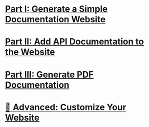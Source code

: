 # [Part I: Generate a Simple Documentation Website](walkthrough_create_a_docfx_project.md)
# [Part II: Add API Documentation to the Website](walkthrough_create_a_docfx_project_2.md)
# [Part III: Generate PDF Documentation](walkthrough_generate_pdf.md)
# [🔧 Advanced: Customize Your Website](advanced_walkthrough.md)